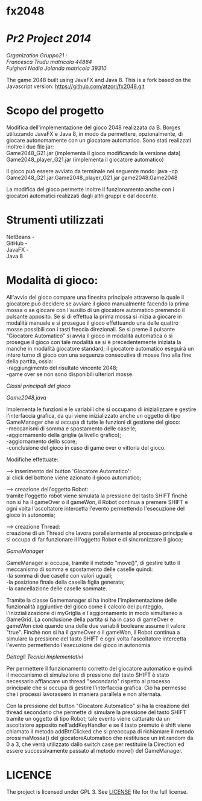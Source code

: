 fx2048
======
*Pr2 Project 2014*
==================
*Organization Gruppo21 :*<BR>
*Francesca Trudu matricola 44884*<BR>
*Fulgheri Nadia Jolanda matricola 39310*


The game 2048 built using JavaFX and Java 8. 
This is a fork based on the Javascript version: https://github.com/atzori/fx2048.git




Scopo del progetto
==================
Modifica dell'implementazione del gioco 2048 realizzata da B. Borges utilizzando JavaFX e Java 8, in modo da permettere, opzionalmente, di giocare autonomamente con un giocatore automatico.
Sono stati realizzati inoltre i due file jar: <BR>
Game2048_G21.jar (implementa il gioco modificando la versione data) 
Game2048_player_G21.jar (implementa il giocatore automatico)

Il gioco può essere avviato da terminale nel seguente modo:
java -cp Game2048_G21.jar:Game2048_player_G21.jar game2048.Game2048

La modifica del gioco permette inoltre il funzionamento anche con i giocatori automatici realizzati dagli altri gruppi e dal docente.



Strumenti utilizzati
====================
NetBeans - <BR>
GitHub - <BR>
JavaFX - <BR>
Java 8



Modalità di gioco:
=================
All'avvio del gioco compare una finestra principale attraverso la quale il giocatore può decidere se avviare il gioco manualmente facendo la prima mossa o se giocare con l'ausilio di un giocatore automatico premendo il pulsante apposito.
Se si di effettua la prima mossa si inizia a giocare in modalità manuale e si prosegue il gioco effettuando una delle quattro mosse possibili con i tasti freccia direzionali.
Se si preme il pulsante "Giocatore Automatico" si avvia il gioco in modalità automatica o si prosegue il gioco con tale modalità se si è precedentemente iniziata la manche in modalità giocatore standard; 
il giocatore automatico eseguirà un intero turno di gioco con una sequenza consecutiva di mosse fino alla fine della partita, ossia: <BR>
-raggiungimento del risultato vincente 2048; <BR>
-game over se non sono disponibili ulteriori mosse.



*Classi principali del gioco*

*Game2048.java*

Implementa le funzioni e le variabili che si occupano di inizializzare e gestire l'interfaccia grafica,
da qui viene inizializzato anche un oggetto di tipo GameManager che si occupa di tutte le funzioni di gestione del gioco:<BR>
-meccanismi di somma e spostamento delle caselle; <BR>
-aggiornamento della griglia (a livello grafico); <BR> 
-aggiornamento dello score; <BR>
-conclusione del gioco in caso di game over o vittoria del gioco.

Modifiche effettuate:

—>  inserimento del button 'Giocatore Automatico': <BR> 
al click del bottone viene azionato il gioco automatico;

—>  creazione dell'oggetto Robot:<BR> 
tramite l'oggetto robot viene simulata la pressione del tasto SHIFT finchè non si ha il gameOver o il gameWon, il Robot continua a premere SHIFT e ogni volta l'ascoltatore intercetta l'evento permettendo l'esecuzione del gioco in autonomia;

—>  creazione Thread: <BR> 
creazione di un Thread che lavora parallelarmente al processo principale e si occupa di far funzionare il l'oggetto Robot e di sincronizzare il gioco;


*GameManager*

GameManager si occupa, tramite il metodo "move()", di gestire tutto il meccanismo di somma e spostamento delle caselle quindi: <BR>
-la somma di due caselle con valori uguali; <BR> 
-la posizione finale della casella figlia generata; <BR> 
-la cancellazione delle caselle sommate. <BR>

Tramite la classe Gamemanager si ha inoltre l'implementazione delle funzionalità aggiuntive del gioco come il calcolo del punteggio, l'inizzializzazione di myGriglia e l'aggiornamento in modo simultaneo a GameGrid.
La conclusione della partita si ha in caso di gameOver e gameWon cioè quando una delle due variabili booleane assume il valore "true".
Finchè non si ha il gameOver o il gameWon, il Robot continua a simulare la pressione del tasto SHIFT e ogni volta l'ascoltatore intercetta l'evento permettendo l'esecuzione del gioco in autonomia.


*Dettagli Tecnici Implementativi*

Per permettere il funzionamento corretto del giocatore automatico e quindi il meccanismo di simulazione di pressione del tasto SHIFT è stato necessario affiancare un thread "secondario" rispetto al processo principale che si occupa di gestire l'interfaccia grafica. 
Ciò ha permesso che i processi lavorassero in maniera parallela e non alternata.

Con la pressione del button "Giocatore Automatico" si ha la creazione del thread secondario che permette di simulare la pressione del tasto SHIFT tramite un oggetto di tipo Robot;
tale evento viene catturato da un ascoltatore apposito nell'addKeyHandler e se il tasto premuto è shift viene chiamato il metodo addBtnClicked che si preoccupa di richiamare il metodo prossimaMossa() del giocatoreAutomatico che restituisce un int random da 0 a 3, che verrà utilizzato dallo switch case per restituire la Direction ed essere successivamente passato al metodo move() del GameManager.



LICENCE
=======

The project is licensed under GPL 3. See [LICENSE](https://raw.githubusercontent.com/brunoborges/fx2048/master/LICENSE)
file for the full license.

